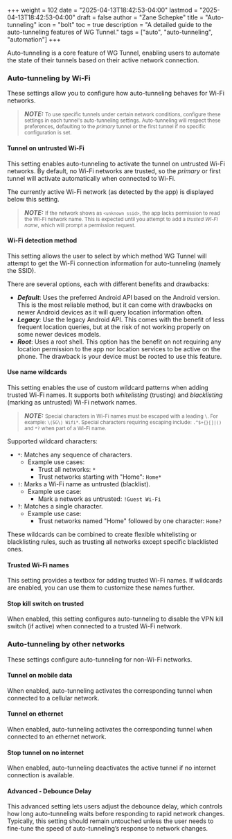 +++
weight = 102
date = "2025-04-13T18:42:53-04:00"
lastmod = "2025-04-13T18:42:53-04:00"
draft = false
author = "Zane Schepke"
title = "Auto-tunneling"
icon = "bolt"
toc = true
description = "A detailed guide to the auto-tunneling features of WG Tunnel."
tags = ["auto", "auto-tunneling", "automation"]
+++

Auto-tunneling is a core feature of WG Tunnel, enabling users to automate the state of their tunnels based on their 
active network connection.

### Auto-tunneling by Wi-Fi

These settings allow you to configure how auto-tunneling behaves for Wi-Fi networks.

> **_NOTE:_** <small>To use specific tunnels under certain network conditions, configure these settings in each tunnel's 
> auto-tunneling settings. Auto-tunneling will respect these preferences, defaulting to the *primary* tunnel or the first 
> tunnel if no specific configuration is set.</small>

#### Tunnel on untrusted Wi-Fi

This setting enables auto-tunneling to activate the tunnel on untrusted Wi-Fi networks. By default, no Wi-Fi networks 
are trusted, so the *primary* or first tunnel will activate automatically when connected to Wi-Fi.

The currently active Wi-Fi network (as detected by the app) is displayed below this setting.

> **_NOTE:_** <small>If the network shows as `<unknown ssid>`, the app lacks permission to read the Wi-Fi network name. 
> This is expected until you attempt to add a *trusted Wi-Fi name*, which will prompt a permission request.</small>

#### Wi-Fi detection method

This setting allows the user to select by which method WG Tunnel will attempt to get the Wi-Fi connection information
for auto-tunneling (namely the SSID). 

There are several options, each with different benefits and drawbacks:

- ***Default***: Uses the preferred Android API based on the Android version. This
is the most reliable method, but it can come with drawbacks on newer Android devices as it will query location information often.
- ***Legacy***: Use the legacy Android API. This comes with the benefit of less frequent location queries, but at the risk of
not working properly on some newer devices models. 
- ***Root***: Uses a root shell. This option has the benefit on not requiring any location permission to the app nor location services
to be active on the phone. The drawback is your device must be rooted to use this feature.


#### Use name wildcards

This setting enables the use of custom wildcard patterns when adding trusted Wi-Fi names. It supports both 
*whitelisting* (trusting) and *blacklisting* (marking as untrusted) Wi-Fi network names.

> **_NOTE:_** <small>Special characters in Wi-Fi names must be escaped with a leading `\`. For example: `\(5G\) Wifi*`. 
> Special characters requiring escaping include: `.^$+{}[]|()` and `*?` when part of a Wi-Fi name.</small>

Supported wildcard characters:
- `*`: Matches any sequence of characters.
  - Example use cases:
    - Trust all networks: `*`
    - Trust networks starting with "Home": `Home*`
- `!`: Marks a Wi-Fi name as untrusted (blacklist).
  - Example use case:
    - Mark a network as untrusted: `!Guest Wi-Fi`
- `?`: Matches a single character.
  - Example use case:
    - Trust networks named "Home" followed by one character: `Home?`

These wildcards can be combined to create flexible whitelisting or blacklisting rules, such as trusting all networks 
except specific blacklisted ones.

#### Trusted Wi-Fi names

This setting provides a textbox for adding trusted Wi-Fi names. If wildcards are enabled, you can use them to customize 
these names further.

#### Stop kill switch on trusted

When enabled, this setting configures auto-tunneling to disable the VPN kill switch (if active) when connected to a 
trusted Wi-Fi network.

### Auto-tunneling by other networks

These settings configure auto-tunneling for non-Wi-Fi networks.

#### Tunnel on mobile data

When enabled, auto-tunneling activates the corresponding tunnel when connected to a cellular network.

#### Tunnel on ethernet

When enabled, auto-tunneling activates the corresponding tunnel when connected to an ethernet network.

#### Stop tunnel on no internet

When enabled, auto-tunneling deactivates the active tunnel if no internet connection is available.

#### Advanced - Debounce Delay

This advanced setting lets users adjust the debounce delay, which controls how long auto-tunneling waits before 
responding to rapid network changes. Typically, this setting should remain untouched unless the user needs to fine-tune 
the speed of auto-tunneling’s response to network changes.